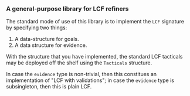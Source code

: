 ### A general-purpose library for LCF refiners

The standard mode of use of this library is to implement the `LCF` signature by
specifying two things:

1. A data-structure for goals.
2. A data structure for evidence.

With the structure that you have implemented, the standard LCF tacticals may be
deployed off the shelf using the `Tacticals` structure.

In case the `evidence` type is non-trivial, then this constitues an
implementation of "LCF with validations"; in case the `evidence` type is
subsingleton, then this is plain LCF.
